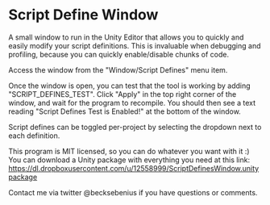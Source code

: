 Script Define Window
====================

A small window to run in the Unity Editor that allows you to quickly and easily modify your script definitions. This is invaluable when debugging and profiling, because you can quickly enable/disable chunks of code.

Access the window from the "Window/Script Defines" menu item.

Once the window is open, you can test that the tool is working by adding "SCRIPT_DEFINES_TEST". Click "Apply" in the top right corner of the window, and wait for the program to recompile. You should then see a text reading "Script Defines Test is Enabled!" at the bottom of the window.

Script defines can be toggled per-project by selecting the dropdown next to each definition.

This program is MIT licensed, so you can do whatever you want with it :) You can download a Unity package with everything you need at this link: https://dl.dropboxusercontent.com/u/12558999/ScriptDefinesWindow.unitypackage

Contact me via twitter @becksebenius if you have questions or comments.
